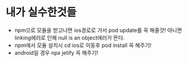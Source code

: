 # 내가 실수한것들
- npm으로 모듈을 받고나면 ios경로로 가서 pod update를 꼭 해줄것! 아니면 linking에러로 인해 null is an object에러가 뜬다.
- npm에서 모듈 설치시 cd ios로 이동후 pod install 꼭 해주기!
- android일 경우 npx jetify 꼭 해주기!